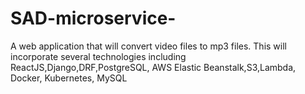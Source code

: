 # SAD-microservice-
A web application that will convert video files to mp3 files. This will incorporate several technologies including ReactJS,Django,DRF,PostgreSQL, AWS Elastic Beanstalk,S3,Lambda, Docker, Kubernetes, MySQL
